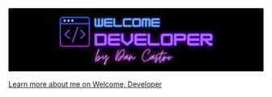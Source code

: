 <a href="https://www.welcomedeveloper.com">
  <img
    alt="Welcome, Developer. A place for developers to have a great time while learning about web development."
    src="https://raw.githubusercontent.com/danilocastronz/danilocastronz/main/welcome-developer-theme.png"
  />
</a>

[Learn more about me on Welcome, Developer](https://www.welcomedeveloper.com/about)
